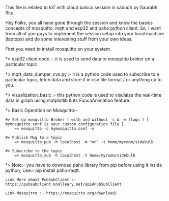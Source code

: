 This file is related to IoT with cloud baiscs session in sabudh by
Saurabh Ritu.   
    
Hey Folks, you all have gone through the session and know the basics concepts of mosquitto, mqtt and esp32 and paho python client.
So, I want from all of you guys to implement the session setup into your local machine (laptops) and do some interesting stuff from your own ideas.

First you need to install mosquitto on your system.

\*\> esp32 client code :- it is used to send data to mosquitto broker on
a particular topic

\*\> mqtt\_data\_dumper\_cvs.py :- it is a python code used to subscribe
to a particular topic, fetch data and store it in csv file format / or
anything up to you.

\*\> visualization\_basic :- this python code is used to visulaize the
real-time data in graph using matplotlib & its FuncaAnimation feature.

\*\> Basic Operation on Mosquitto:-

    #> Set up mosquitto Broker ( with and without -c & -v flags ) [ mymosquitto.conf is your custom configuration file ]
        => mosquitto -c mymosquitto.conf -v

    #> Publish Msg to a topic
        => mosquitto_pub -h localhost -m "on" -t home/myroom/sidebulb

    #> Subscribe to the topic 
        => mosquitto_sub -h localhost -t home/myroom/sidebulb

\*\> Note:- you have to downoad paho library from pip before using it
inside python, Use:- pip install paho-mqtt.

    Link More about PubSubClient :- https://pubsubclient.knolleary.net/api#PubSubClient

    Link Mosquitto :- https://mosquitto.org/download/   

